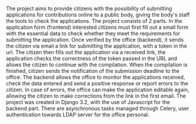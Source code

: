 The project aims to provide citizens with the possibility of submitting applications for contributions online to a public body, giving the body's staff the tools to check the applications.
The project consists of 2 parts. In the application form (frontend) interested citizens must first fill out a small form with the essential data to check whether they meet the requirements for submitting the application.
Once verified by the office (backend), it sends the citizen via email a link for submitting the application, with a token in the url.
The citizen then fills out the application via a received link,  the application checks the correctness of the token passed in the URL  and allows the citizen to continue with the compilation.
When the compilation is finished, citizen sends the notification of the submission deadline to the office.
The backend allows the office to monitor the applications received, check the data entered and send a positive response or report errors to the citizen. In case of errors, the office can make the application editable again, allowing the citizen to make corrections from the link in the first email.
The project was created in Django 3.2, with the use of Javascript for the backend part. There are asynchronous tasks managed through Celery, user authentication towards LDAP server for the office personal.
